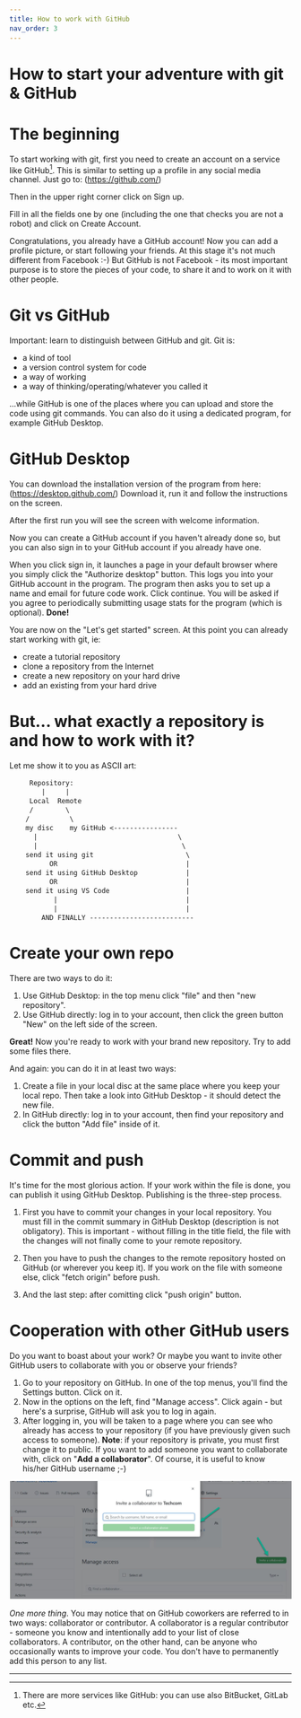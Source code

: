 ```yaml
---
title: How to work with GitHub
nav_order: 3
---
```


How to start your adventure with git & GitHub
======
# The beginning

To start working with git, first you need to create an account on a service like GitHub[^1]. This is similar to setting up a profile in any social media channel. Just go to:
(https://github.com/)

Then in the upper right corner click on Sign up. 

Fill in all the fields one by one (including the one that checks you are not a robot) and click on Create Account.

Congratulations, you already have a GitHub account! Now you can add a profile picture, or start following your friends. At this stage it's not much different from Facebook :-) But GitHub is not Facebook - its most important purpose is to store the pieces of your code, to share it and to work on it with other people.

# Git vs GitHub

Important: learn to distinguish between GitHub and git. Git is: 

* a kind of tool
* a version control system for code
* a way of working
* a way of thinking/operating/whatever you called it

...while GitHub is one of the places where you can upload and store the code using git commands. You can also do it using a dedicated program, for example GitHub Desktop.

# GitHub Desktop

You can download the installation version of the program from here:
(https://desktop.github.com/)
Download it, run it and follow the instructions on the screen. 

After the first run you will see the screen with welcome information. 

Now you can create a GitHub account if you haven't already done so, but you can also sign in to your GitHub account if you already have one.

When you click sign in, it launches a page in your default browser where you simply click the "Authorize desktop" button. This logs you into your GitHub account in the program. The program then asks you to set up a name and email for future code work. Click continue. You will be asked if you agree to periodically submitting usage stats for the program (which is optional). **Done!**

You are now on the "Let's get started" screen. At this point you can already start working with git, ie:

* create a tutorial repository
* clone a repository from the Internet
* create a new repository on your hard drive
* add an existing from your hard drive

# But... what exactly a repository is and how to work with it?

Let me show it to you as ASCII art:

```
     Repository:
        |     |
     Local  Remote
     /        \
    /          \
    my disc    my GitHub <----------------
      |                                   \
      |                                    \ 
    send it using git                       \
          OR                                |
    send it using GitHub Desktop            |
          OR                                |
    send it using VS Code                   |
           |                                |
           |                                | 
    	AND FINALLY --------------------------	
```

# Create your own repo

There are two ways to do it:

1. Use GitHub Desktop: in the top menu click "file" and then "new repository".
2. Use GitHub directly: log in to your account, then click the green button "New" on the left side of the screen.

**Great!** Now you're ready to work with your brand new repository. Try to add some files there. 

And again: you can do it in at least two ways:

1. Create a file in your local disc at the same place where you keep your local repo. Then take a look into GitHub Desktop - it should detect the new file.   
2. In GitHub directly: log in to your account, then find your repository and click the button "Add file" inside of it. 

# Commit and push

It's time for the most glorious action.
If your work within the file is done, you can publish it using GitHub Desktop. Publishing is the three-step process.

1. First you have to commit your changes in your local repository. You must fill in the commit summary in GitHub Desktop (description is not obligatory). This is important - without filling in the title field, the file with the changes will not finally come to your remote repository. 

2. Then you have to push the changes to the remote repository hosted on GitHub (or wherever you keep it). If you work on the file with someone else, click "fetch origin" before push.

3. And the last step: after comitting click "push origin" button. 

# Cooperation with other GitHub users

Do you want to boast about your work? Or maybe you want to invite other GitHub users to collaborate with you or observe your friends?

1. Go to your repository on GitHub. In one of the top menus, you'll find the Settings button. Click on it. 
2. Now in the options on the left, find "Manage access". Click again - but here's a surprise, GitHub will ask you to log in again. 
3. After logging in, you will be taken to a page where you can see who already has access to your repository (if you have previously given such access to someone). **Note**: if your repository is private, you must first change it to public. If you want to add someone you want to collaborate with, click on "**Add a collaborator**". Of course, it is useful to know his/her GitHub username ;-)

![See how it looks](screen.jpg)

*One more thing*. You may notice that on GitHub coworkers are referred to in two ways: collaborator or contributor. A collaborator is a regular contributor - someone you know and intentionally add to your list of close collaborators. A contributor, on the other hand, can be anyone who occasionally wants to improve your code. You don't have to permanently add this person to any list. 

------


[^1]: There are more services like GitHub: you can use also BitBucket, GitLab etc.